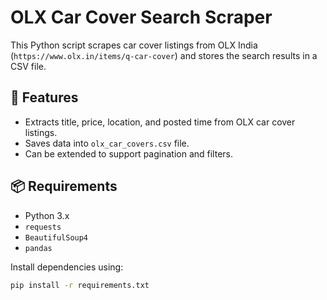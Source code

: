
 # OLX Car Cover Search Scraper

This Python script scrapes car cover listings from OLX India (`https://www.olx.in/items/q-car-cover`) and stores the search results in a CSV file.

## 🔧 Features

- Extracts title, price, location, and posted time from OLX car cover listings.
- Saves data into `olx_car_covers.csv` file.
- Can be extended to support pagination and filters.

## 📦 Requirements

- Python 3.x
- `requests`
- `BeautifulSoup4`
- `pandas`

Install dependencies using:

```bash
pip install -r requirements.txt
